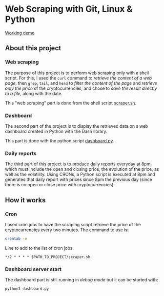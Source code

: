 
# Web Scraping with Git, Linux & Python

[Working demo](http://87.106.204.26:3000)

## About this project

### Web scraping

The purpose of this project is to perform web scraping only with a shell script. For this, I used the `curl` command to _retrieve the content of a web page_, then `grep`, `tail`, and `head` to _filter the content of the page_ and _retrieve only the price_ of the cryptocurrencies, and chose to _save the result directly to a file_, along with the date.

This "web scraping" part is done from the shell script [scraper.sh](https://github.com/arthurcluet/webscraping-project/blob/master/scraper.sh).

### Dashboard

The second part of the project is to display the retrieved data on a web dashboard created in Python with the Dash library.

This part is done with the python script [dashboard.py](https://github.com/arthurcluet/webscraping-project/blob/master/dashboard.py).


### Daily reports

The third part of this project is to produce daily reports everyday at 8pm, which must include the open and closing price, the evolution of the price, as well as the volatility. Using CRONs, a Python script is executed at 8pm and generates that daily report with prices since 8pm the previous day (since there is no open or close price with cryptocurrencies).


## How it works

### Cron

I used cron jobs to have the scraping script retrieve the price of the cryptocurrencies every two minutes. The command to use is:
```bash
crontab -e
```
Line to add to the list of cron jobs:
```
*/2 * * * * $PATH_TO_PROJECT/scraper.sh
```

### Dashboard server start

The dashboard part is still running in _debug mode_ but it can be started with:

```bash
python3 dashboard.py
```
